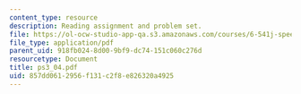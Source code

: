 ```yaml
---
content_type: resource
description: Reading assignment and problem set.
file: https://ol-ocw-studio-app-qa.s3.amazonaws.com/courses/6-541j-speech-communication-spring-2004/857dd0612956f131c2f8e826320a4925_ps3_04.pdf
file_type: application/pdf
parent_uid: 918fb024-8d00-9bf9-dc74-151c060c276d
resourcetype: Document
title: ps3_04.pdf
uid: 857dd061-2956-f131-c2f8-e826320a4925
---
```

